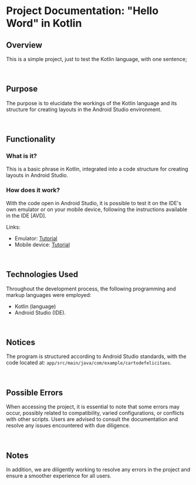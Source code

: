 # Project Documentation: "Hello Word" in Kotlin

## Overview

This is a simple project, just to test the Kotlin language, with one sentence;

<br/>

## Purpose

The purpose is to elucidate the workings of the Kotlin language and its structure for creating layouts in the Android Studio environment.

<br/>

## Functionality

### What is it?

This is a basic phrase in Kotlin, integrated into a code structure for creating layouts in Android Studio.

### How does it work?

With the code open in Android Studio, it is possible to test it on the IDE's own emulator or on your mobile device, following the instructions available in the IDE [AVD].
    

Links:

-   Emulator: [Tutorial](https://developer.android.com/codelabs/basic-android-kotlin-compose-emulator?continue=https%3A%2F%2Fdeveloper.android.com%2Fcourses%2Fpathways%2Fandroid-basics-compose-unit-1-pathway-2%23codelab-https%3A%2F%2Fdeveloper.android.com%2Fcodelabs%2Fbasic-android-kotlin-compose-emulator#0)
-   Mobile device: [Tutorial](https://developer.android.com/codelabs/basic-android-kotlin-compose-connect-device?continue=https%3A%2F%2Fdeveloper.android.com%2Fcourses%2Fpathways%2Fandroid-basics-compose-unit-1-pathway-2%23codelab-https%3A%2F%2Fdeveloper.android.com%2Fcodelabs%2Fbasic-android-kotlin-compose-connect-device#2)

<br/>

## Technologies Used

Throughout the development process, the following programming and markup languages were employed:

- Kotlin (language)
- Android Studio (IDE).

<br/>

## Notices

The program is structured according to Android Studio standards, with the code located at: `app/src/main/java/com/example/cartodefelicitaes`.

<br/>

## Possible Errors

When accessing the project, it is essential to note that some errors may occur, possibly related to compatibility, varied configurations, or conflicts with other scripts. Users are advised to consult the documentation and resolve any issues encountered with due diligence.

<br/>

## Notes
In addition, we are diligently working to resolve any errors in the project and ensure a smoother experience for all users.
